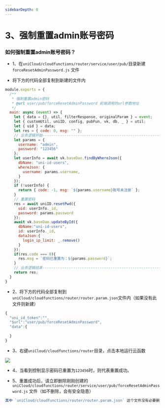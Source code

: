 ```yaml
---
sidebarDepth: 0
---
```


# 3、强制重置admin账号密码

### 如何强制重置admin账号密码？

* 1、在`uniCloud/cloudfunctions/router/service/user/pub/`目录新建 `forceResetAdminPassword.js` 文件

* 将下方的代码全部复制到新建的文件内

```js
module.exports = {
  /**
   * 强制重置admin密码
   * @url user/pub/forceResetAdminPassword 前端调用的url参数地址
   */
  main: async (event) => {
    let { data = {}, util, filterResponse, originalParam } = event;
    let { customUtil, uniID, config, pubFun, vk, db, _ } = util;
    let { uid } = data;
    let res = { code: 0, msg: "" };
    // 业务逻辑开始-----------------------------------------------------------
    let params = {
      username: "admin",
      password: "123456"
    };
    let userInfo = await vk.baseDao.findByWhereJson({
      dbName: "uni-id-users",
      whereJson: {
        username: params.username,
      }
    });
    if (!userInfo) {
      return { code: -1, msg: `${params.username}账号未注册` };
    }
    // 重置密码
    res = await uniID.resetPwd({
      uid: userInfo._id,
      password: params.password
    });
    await vk.baseDao.updateById({
      dbName:"uni-id-users",
      id: userInfo._id,
      dataJson:{
        login_ip_limit: _.remove()
      }
    });
    if(res.code === 0){
      res.msg = `密码已重置为：${params.password}`;
    }
    // 业务逻辑结束-----------------------------------------------------------
    return res;
  }
}

```
* 2、将下方的代码全部复制到`uniCloud/cloudfunctions/router/router.param.json`文件内（如果没有此文件则新建）

```js
{
  "uni_id_token":"",
  "$url":"user/pub/forceResetAdminPassword",
  "data":{
    
  }
}
```
* 3、右键`uniCloud/cloudfunctions/router`目录，点击本地运行云函数

![](https://vkceyugu.cdn.bspapp.com/VKCEYUGU-cf0c5e69-620c-4f3c-84ab-f4619262939f/fa4f4355-21d1-49c7-b97a-0d74f02a6715.png)
* 4、当看到控制显示密码已重置为`123456`时，则代表重置成功。

* 5、重置成功后，请立即删除刚刚创建的 `uniCloud/cloudfunctions/router/service/user/pub/forceResetAdminPassword.js` 文件（如不删除，会有安全隐患）

```js
其中 `uniCloud/cloudfunctions/router/router.param.json` 这个文件没有必要删除。
```